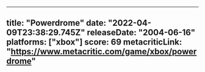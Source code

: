 
---
title: "Powerdrome"
date: "2022-04-09T23:38:29.745Z"
releaseDate: "2004-06-16"
platforms: ["xbox"]
score: 69
metacriticLink: "https://www.metacritic.com/game/xbox/powerdrome"
---
